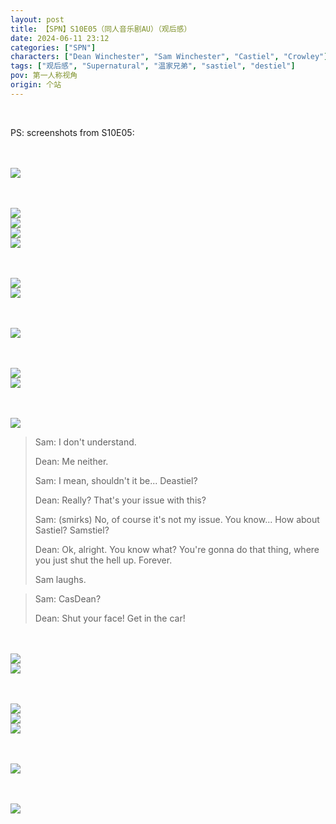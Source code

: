 ```yaml
---
layout: post
title: 【SPN】S10E05（同人音乐剧AU）（观后感）
date: 2024-06-11 23:12
categories: ["SPN"]
characters: ["Dean Winchester", "Sam Winchester", "Castiel", "Crowley"]
tags: ["观后感", "Supernatural", "温家兄弟", "sastiel", "destiel"]
pov: 第一人称视角
origin: 个站
---
```


<br>

PS: screenshots from S10E05:

<br><br>
![](/assets/images/SPN/2024-06-11-SPN-1005-1.jpg)
<br>

<br><br>
![](/assets/images/SPN/2024-06-11-SPN-1005-2.jpg)
<br>
![](/assets/images/SPN/2024-06-11-SPN-1005-3.jpg)
<br>
![](/assets/images/SPN/2024-06-11-SPN-1005-7.jpg)
<br>
![](/assets/images/SPN/2024-06-11-SPN-1005-13.jpg)
<br>

<br><br>
![](/assets/images/SPN/2024-06-11-SPN-1005-5.jpg)
<br>
![](/assets/images/SPN/2024-06-11-SPN-1005-4.jpg)
<br>

<br><br>
![](/assets/images/SPN/2024-06-11-SPN-1005-6.jpg)
<br>

<br><br>
![](/assets/images/SPN/2024-06-11-SPN-1005-9.jpg)
<br>
![](/assets/images/SPN/2024-06-11-SPN-1005-8.jpg)
<br>

<br><br>
![](/assets/images/SPN/2024-06-11-SPN-1005-10.jpg)
<br>

> Sam: I don't understand.
>
> Dean: Me neither.
>
> Sam: I mean, shouldn't it be... Deastiel?
>
> Dean: Really? That's your issue with this?
>
> Sam: (smirks) No, of course it's not my issue. You know... How about Sastiel? Samstiel?
>
> Dean: Ok, alright. You know what? You're gonna do that thing, where you just shut the hell up. Forever.
>
> Sam laughs.

> Sam: CasDean?
>
> Dean: Shut your face! Get in the car!

<br><br>
![](/assets/images/SPN/2024-06-11-SPN-1005-11.jpg)
<br>
![](/assets/images/SPN/2024-06-11-SPN-1005-12.jpg)
<br>

<br><br>
![](/assets/images/SPN/2024-06-11-SPN-1005-14.jpg)
<br>
![](/assets/images/SPN/2024-06-11-SPN-1005-15.jpg)
<br>
![](/assets/images/SPN/2024-06-11-SPN-1005-16.jpg)
<br>

<br><br>
![](/assets/images/SPN/2024-06-11-SPN-1005-17.jpg)
<br>

<br><br>
![](/assets/images/SPN/2024-06-11-SPN-1005-18.jpg)
<br>

